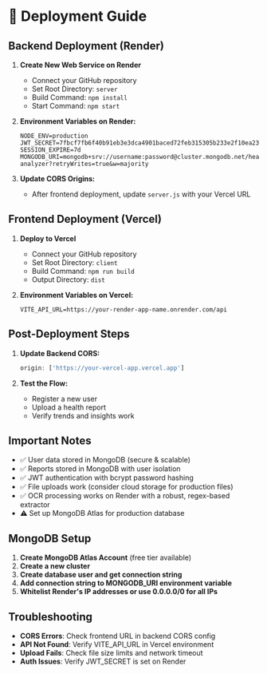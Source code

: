 # 🚀 Deployment Guide

## Backend Deployment (Render)

1. **Create New Web Service on Render**
   - Connect your GitHub repository
   - Set Root Directory: `server`
   - Build Command: `npm install`
   - Start Command: `npm start`

2. **Environment Variables on Render:**
   ```
   NODE_ENV=production
   JWT_SECRET=7fbcf7fb6f40b91eb3e3dca4901baced72feb315305b233e2f10ea2373f387f280491958149ebbc31a4409798f3853d6a711ceae5c2314ddce509780aa49c222
   SESSION_EXPIRE=7d
   MONGODB_URI=mongodb+srv://username:password@cluster.mongodb.net/health-analyzer?retryWrites=true&w=majority
   ```

3. **Update CORS Origins:**
   - After frontend deployment, update `server.js` with your Vercel URL

## Frontend Deployment (Vercel)

1. **Deploy to Vercel**
   - Connect your GitHub repository
   - Set Root Directory: `client`
   - Build Command: `npm run build`
   - Output Directory: `dist`

2. **Environment Variables on Vercel:**
   ```
   VITE_API_URL=https://your-render-app-name.onrender.com/api
   ```

## Post-Deployment Steps

1. **Update Backend CORS:**
   ```javascript
   origin: ['https://your-vercel-app.vercel.app']
   ```

2. **Test the Flow:**
   - Register a new user
   - Upload a health report
   - Verify trends and insights work

## Important Notes

- ✅ User data stored in MongoDB (secure & scalable)
- ✅ Reports stored in MongoDB with user isolation
- ✅ JWT authentication with bcrypt password hashing
- ✅ File uploads work (consider cloud storage for production files)
- ✅ OCR processing works on Render with a robust, regex-based extractor
- ⚠️ Set up MongoDB Atlas for production database

## MongoDB Setup

1. **Create MongoDB Atlas Account** (free tier available)
2. **Create a new cluster**
3. **Create database user and get connection string**
4. **Add connection string to MONGODB_URI environment variable**
5. **Whitelist Render's IP addresses or use 0.0.0.0/0 for all IPs**

## Troubleshooting

- **CORS Errors**: Check frontend URL in backend CORS config
- **API Not Found**: Verify VITE_API_URL in Vercel environment
- **Upload Fails**: Check file size limits and network timeout
- **Auth Issues**: Verify JWT_SECRET is set on Render
